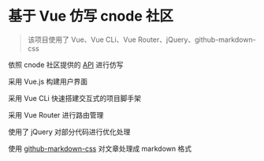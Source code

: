 # 基于 Vue 仿写 cnode 社区

> 该项目使用了 Vue、Vue CLi、Vue Router、jQuery、github-markdown-css

依照 cnode 社区提供的 [API](https://cnodejs.org/api) 进行仿写

采用 Vue.js 构建用户界面

采用 Vue CLi 快速搭建交互式的项目脚手架

采用 Vue Router 进行路由管理

使用了 jQuery 对部分代码进行优化处理

使用 [github-markdown-css](https://github.com/sindresorhus/github-markdown-css) 对文章处理成 markdown 格式